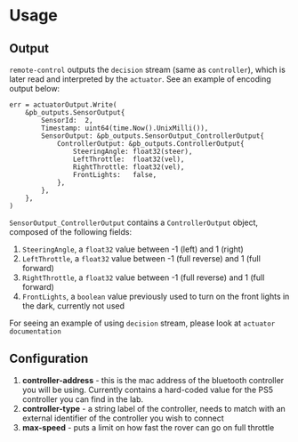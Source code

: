 # Usage

## Output

`remote-control` outputs the `decision` stream (same as `controller`), which is later read and interpreted by the `actuator`. See an example of encoding output below:

```
err = actuatorOutput.Write(
    &pb_outputs.SensorOutput{
        SensorId:  2,
        Timestamp: uint64(time.Now().UnixMilli()),
        SensorOutput: &pb_outputs.SensorOutput_ControllerOutput{
            ControllerOutput: &pb_outputs.ControllerOutput{
                SteeringAngle: float32(steer),
                LeftThrottle:  float32(vel),
                RightThrottle: float32(vel),
                FrontLights:   false,
            },
        },
    },
)
```

`SensorOutput_ControllerOutput` contains a `ControllerOutput` object, composed of the following fields:

1. `SteeringAngle`, a `float32` value between -1 (left) and 1 (right)
2. `LeftThrottle`, a `float32` value between -1 (full reverse) and 1 (full forward)
3. `RightThrottle`, a `float32` value between -1 (full reverse) and 1 (full forward)
4. `FrontLights`, a `boolean` value previously used to turn on the front lights in the dark, currently not used

For seeing an example of using `decision` stream, please look at `actuator documentation`

## Configuration

1. **controller-address** - this is the mac address of the bluetooth controller you will be using. Currently contains a hard-coded value for the PS5 controller you can find in the lab.
2. **controller-type** - a string label of the controller, needs to match with an external identifier of the controller you wish to connect
3. **max-speed** - puts a limit on how fast the rover can go on full throttle